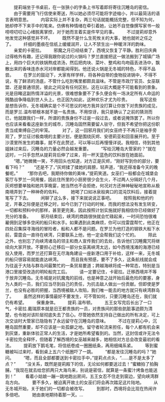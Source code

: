 　　提莉端坐于书桌前，在一张狭小的字条上书写着即将寄往沉睡岛的密信。
　　由于需要用飞行信使来寄送，所以她必须尽可能将字迹缩小，并以最简洁的语言表明意思。
　　内容实际上并不复杂，两三句话就能概括完整，但不知为何，她却停不下来手中的笔来。仿佛有种情绪在牵引着她，让她不自觉像撰写家书一般唠唠叨叨让心绪脱离掌控，对于她而言着实是件罕见的事。
　　不过提莉却意外地发觉这种感觉并不坏。
　　既然不是什么生死攸关的大事，她也就听之任之了。
　　纤细的墨痕在信纸上缓缓润开，让人不禁生出一种暖洋洋的韵味。
　　亲爱的卡密拉。
　　邪魔之月已经结束了，西境又恢复了平静。胜利日庆典过得格外有趣，还记得我跟你说过的火锅吗？罗兰直接把这一做法搬到了城镇广场上，用四个巨大的铁锅熬成浓汤，然后把肉块、菜叶、整鸡和鸟吻菇丢进汤中，飘散出来的香味连赤水河对岸都能闻得到。他还说火锅是无冬城的特色，不得不品尝。
　　在罗兰的鼓动下，大家有样学样，将各种自带的食物投进锅中，不得不说，有了鲜浓的汤底，不管什么吃到嘴里都颇具滋味。不管是市政厅官员、女巫联盟、还是普通领民，彼此之间没有任何区别，这在以前大概是不可能看到的景象。光是目睹这副热情洋溢的光景，很难想象要不了多久便会有一场决定所有人命运的残酷战争降临到世人头上。也正因为如此，这种欢乐才尤为珍贵。
　　我写这些是想告诉你，无冬城确实是个不可思议的地方我并没打算让你放下对贵族的成见，而是罗兰.温布顿根本就不是一名贵族。不用惊讶，我只是确认了之前的猜测而已，他就跟我们一样，所谓的贵族身份不过是一段过去，或者说掩饰罢了。所以你也应该来看看这座新生的城市，沉睡岛固然需要留人驻守，但我不希望你把这份职责当成束缚自己的牢笼。
　　对了，这一回邪月我们的女巫终于不再只是袖手旁观了，罗兰征讨极南境的主要计划，便是围绕灰烬、安德莉亚和回音展开的。至于沙漠里所发生的趣事，就不在此赘述，可以等以后再慢慢详说。我相信，待到其他姐妹过来后，沉睡岛的力量必然会越发重要。
　　“写给沉睡岛大管家的？”就在这时，一只手忽然从提莉背后伸了过来，将一杯天蓝色的饮料放在她面前。
　　“嗯，”她微微一笑，不用回头也知道，对方正是灰烬，“刚好写到你的部分，要看下吗？”
　　“还是不了，”灰烬揉了揉她的肩膀，轻声道，“我还得准备今天的晚餐呢。”
　　“那你去吧，我期待你做的美味，”提莉笑道。女巫们一般都会在城堡会客厅与罗兰一同用餐，因此住所里的小厨房很少会生火，不过两人分隔好几个月，灰烬想要单独和她共享晚宴，她当然也不会拒绝，何况对方还神神秘秘地宣称从极南境弄到了一种神奇的佐料。
　　她喝了口如冰泉般爽口的混沌饮料后，接着提笔写了下去。
　　闲聊了这么多，接下来就说说正事吧。
　　按照我和他的约定，开春之际便是迁移之时，如今已到了行动的时候，而我的想法没有发生转变，一切都和预料中的那样，甚至更完美，因此按照计划实施就好我相信你已经做好了充分的准备。
　　邪月结束后，峡湾的商路很快就会忙碌起来，一时间恐怕很难雇佣到足够多空闲的船只和水手。如果遇到此类麻烦，你可以找雷霆帮忙，他正在四处召集探寻海线的冒险者，船和人都不是问题。在罗兰为他打造的钢铁大船下水前，雷霆会一直待在峡湾，只要联系上他，他一定会帮我们这个忙的。
　　除此之外，也别忘了向峡湾诸岛的领主和商人宣传我们的去处，告诉他们沉睡魔咒将继续向大家开放。不要担心迁移后一部分女巫离峡湾太远，如今西境浅滩的海港已经投入使用，而罗兰还打算在无尽海角建设一座新港口用于补给，这样一来，无冬城的船只很容易就能直达峡湾。
　　而且我有预感，要不了多久，这条航线就会成为往返于大陆与群岛间最繁忙的一条贸易要道；跨越海峡将成一种常态，特别是当港口里接受改造的明轮船完工后。
　　请一定要记住，卡密拉。迁移西境并不等于放弃沉睡岛。无冬城是对抗魔鬼的前线，也是神意之战开始后最危险的要塞，身为人类的一员，我们应当尽到自己的责任，为抗击敌人做出一份贡献。但即使是罗兰，也没有必胜的把握，当西境被敌人攻陷，我们唯一能去的地方就只有峡湾群岛了。
　　虽然这样的事情最好不要发生，可不管如何，只要沉睡岛还在，我们就仍有希望。
　　保重身体。
　　提莉.温布顿。
　　五王女写完后长出了一口气，卡密拉.戴瑞原本就是旧王都贵族的一员，对贵族间的那些肮脏事迹颇为清楚，也令她对该阶层彻底失去了信心。尽管她依然支持自己做出的所有决定，可上次交谈时大管家已隐隐有了永远留守在沉睡岛的意味。
　　不过在提莉心中，沉睡岛固然重要，却不应该是一处孤僻之地。留守者轮流来担任，每个人都有机会来到灰堡，重新体验正常人的生活，才是她所希望看到的。当然，这封信或许无法令卡密拉完全释怀，但随着了解西境的女巫越来越多，她相信对方总会改变最初的看法。
　　提莉放下鹅毛笔，将信纸卷成一圈圈纸条，再用细绳系紧。
　　等到蜜糖被叫过来时，看到桌上五六个纸圈吓了一跳。
　　“都是发往沉睡岛的吗？”她问。
　　“嗯，而且全部都要送到卡密拉手中，”提莉点点头，“……是不是太多了点？”
　　“没关系，既然是提莉殿下的信，无论如何都要送过去！”蜜糖拍了拍胸脯，“我现在就去给您抓两只大海鸟来，别说是密信，就算是一条蜜汁烤鱼也能送到！”
　　看着小姑娘一蹦一跳地跑出房间，五王女忍不住走到窗边，望向峡湾群岛方向。
　　要不多久，被迫离开故土的女巫们将会再次踏足这片陆地。
　　从无冬城开始，关于她们的一切都会被改写。
　　到那时，西境将会比现在热闹许多倍吧。
　　她由衷地期待着那一天。...